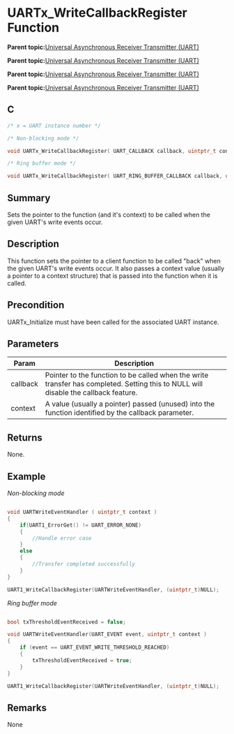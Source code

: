 # UARTx\_WriteCallbackRegister Function

**Parent topic:**[Universal Asynchronous Receiver Transmitter \(UART\)](GUID-3C0B743B-4792-4E9A-AD13-6E911B56B2D0.md)

**Parent topic:**[Universal Asynchronous Receiver Transmitter \(UART\)](GUID-E963A84D-73EE-4E3C-A248-B4FA24F54183.md)

**Parent topic:**[Universal Asynchronous Receiver Transmitter \(UART\)](GUID-12BEB185-3D34-4589-A74C-34A758C5DAB7.md)

**Parent topic:**[Universal Asynchronous Receiver Transmitter \(UART\)](GUID-AA31911E-0C81-4A7D-A72F-20D9976E9E6E.md)

## C

```c
/* x = UART instance number */

/* Non-blocking mode */

void UARTx_WriteCallbackRegister( UART_CALLBACK callback, uintptr_t context )

/* Ring buffer mode */

void UARTx_WriteCallbackRegister( UART_RING_BUFFER_CALLBACK callback, uintptr_t context)
```

## Summary

Sets the pointer to the function \(and it's context\) to be called when the given UART's write events occur.

## Description

This function sets the pointer to a client function to be called "back" when the given UART's write events occur. It also passes a context value \(usually a pointer to a context structure\) that is passed into the function when it is called.

## Precondition

UARTx\_Initialize must have been called for the associated UART instance.

## Parameters

|Param|Description|
|-----|-----------|
|callback|Pointer to the function to be called when the write transfer has completed. Setting this to NULL will disable the callback feature.|
|context|A value \(usually a pointer\) passed \(unused\) into the function identified by the callback parameter.|

## Returns

None.

## Example

*Non-blocking mode*

```c

void UARTWriteEventHandler ( uintptr_t context )
{
    if(UART1_ErrorGet() != UART_ERROR_NONE)
    {
        //Handle error case
    }
    else
    {
        //Transfer completed successfully
    }
}

UART1_WriteCallbackRegister(UARTWriteEventHandler, (uintptr_t)NULL);
```

*Ring buffer mode*

```c

bool txThresholdEventReceived = false;

void UARTWriteEventHandler(UART_EVENT event, uintptr_t context )
{
    if (event == UART_EVENT_WRITE_THRESHOLD_REACHED)
    {
        txThresholdEventReceived = true;
    }
}

UART1_WriteCallbackRegister(UARTWriteEventHandler, (uintptr_t)NULL);
```

## Remarks

None


